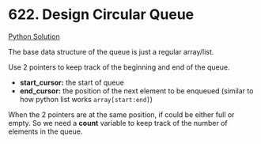# 622. Design Circular Queue

[Python Solution](./solution.py)

The base data structure of the queue is just a regular array/list.

Use 2 pointers to keep track of the beginning and end of the queue.

- **start_cursor:** the start of queue
- **end_cursor:** the position of the next element to be enqueued (similar to how python list works `array[start:end]`)

When the 2 pointers are at the same position, if could be either full or empty. So we need a **count** variable to keep track of the number of elements in the queue.
